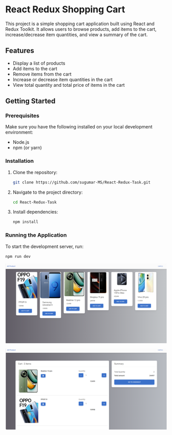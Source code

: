 # React Redux Shopping Cart

This project is a simple shopping cart application built using React and Redux Toolkit. It allows users to browse products, add items to the cart, increase/decrease item quantities, and view a summary of the cart.

## Features

- Display a list of products
- Add items to the cart
- Remove items from the cart
- Increase or decrease item quantities in the cart
- View total quantity and total price of items in the cart

## Getting Started

### Prerequisites

Make sure you have the following installed on your local development environment:

- Node.js
- npm (or yarn)

### Installation

1. Clone the repository:

    ```bash
    git clone https://github.com/sugumar-MS/React-Redux-Task.git
    ```

2. Navigate to the project directory:

    ```bash
    cd React-Redux-Task
    ```

3. Install dependencies:

    ```bash
    npm install
    ```

### Running the Application

To start the development server, run:

```bash
npm run dev
```

![alt text](image.png)

![alt text](image-1.png)